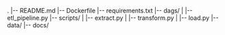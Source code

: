.
|-- README.md
|-- Dockerfile
|-- requirements.txt
|-- dags/
|   |-- etl_pipeline.py
|-- scripts/
|   |-- extract.py
|   |-- transform.py
|   |-- load.py
|-- data/
|-- docs/
